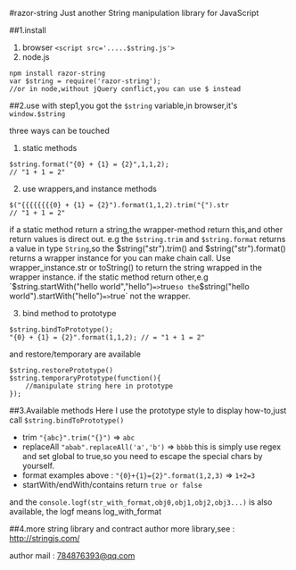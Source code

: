 #razor-string
Just another String manipulation library for JavaScript

##1.install
1. browser `<script src='.....$string.js'>`
2. node.js
```
npm install razor-string
var $string = require('razor-string');
//or in node,without jQuery conflict,you can use $ instead
```

##2.use
with step1,you got the `$string` variable,in browser,it's `window.$string`

three ways can be touched
1. static methods
```
$string.format("{0} + {1} = {2}",1,1,2);
// "1 + 1 = 2"
```
2. use wrappers,and instance methods
```
$("{{{{{{{{0} + {1} = {2}").format(1,1,2).trim("{").str
// "1 + 1 = 2"
```
if a static method return a string,the wrapper-method return this,and other return values is direct out.
e.g
the `$string.trim` and `$string.format` returns a value in type `String`,so the $string("str").trim() and $string("str").format() returns a wrapper instance for you can make chain call. Use wrapper_instance.str or toString() to return the string wrapped in the wrapper instance.
if the static method return other,e.g `$string.startWith("hello world","hello")` => `true` so the `$string("hello world").startWith("hello")` => `true` not the wrapper.

3. bind method to prototype
```
$string.bindToPrototype();
"{0} + {1} = {2}".format(1,1,2); // = "1 + 1 = 2"
```
and restore/temporary are available
```
$string.restorePrototype()
$string.temporaryPrototype(function(){
    //manipulate string here in prototype
});
```

##3.Available methods
Here I use the prototype style to display how-to,just call `$string.bindToPrototype()`
* trim `"{abc}".trim("{}")` => `abc`
* replaceAll `"abab".replaceAll('a','b')` => `bbbb` this is simply use regex and set global to true,so you need to escape the special chars by yourself.
* format examples above : `"{0}+{1}={2}".format(1,2,3)` => `1+2=3`
* startWith/endWith/contains return `true or false`

and the `console.logf(str_with_format,obj0,obj1,obj2,obj3...)` is also available, the logf means log_with_format

##4.more string library and contract author
more library,see : http://stringjs.com/

author mail : 784876393@qq.com